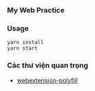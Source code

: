 ### My Web Practice

### Usage

```shell
yarn install
yarn start
```

### Các thư viện quan trọng

- [webextension-polyfill](https://www.npmjs.com/package/webextension-polyfill)

